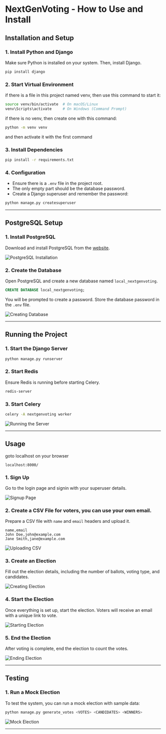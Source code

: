 # NextGenVoting - How to Use and Install

## Installation and Setup

### 1. Install Python and Django
Make sure Python is installed on your system. Then, install Django.

```bash
pip install django
```

### 2. Start Virtual Environment
if there is a file in this project named venv, 
then use this command to start it:
```bash
source venv/bin/activate  # On macOS/Linux
venv\Scripts\activate     # On Windows (Command Prompt)
```

if there is no venv, then create one with this command:
```bash
python -m venv venv
```

and then activate it with the first command

### 3. Install Dependencies
```bash
pip install -r requirements.txt
```

### 4. Configuration
- Ensure there is a `.env` file in the project root.
- The only empty part should be the database password.
- Create a Django superuser and remember the password:

```bash
python manage.py createsuperuser
```
---

## PostgreSQL Setup

### 1. Install PostgreSQL
Download and install PostgreSQL from the [website](https://www.postgresql.org/download/).

![PostgreSQL Installation](path/to/postgres-install-image.png)

### 2. Create the Database
Open PostgreSQL and create a new database named `local_nextgenvoting`.

```sql
CREATE DATABASE local_nextgenvoting;
```
You will be prompted to create a password. 
Store the database password in the `.env` file.

![Creating Database](path/to/database-create-image.png)

---

## Running the Project

### 1. Start the Django Server
```bash
python manage.py runserver
```

### 2. Start Redis
Ensure Redis is running before starting Celery.

```bash
redis-server
```

### 3. Start Celery
```bash
celery -A nextgenvoting worker 
```

![Running the Server](path/to/server-running-image.png)

---

## Usage
goto localhost on your browser
```
localhost:8000/
```


### 1. Sign Up
Go to the login page and signin with your superuser details.

![Signup Page](path/to/signup-image.png)

### 2. Create a CSV File for voters, you can use your own email. 
Prepare a CSV file with `name` and `email` headers and upload it.

```csv
name,email
John Doe,john@example.com
Jane Smith,jane@example.com
```

![Uploading CSV](path/to/csv-upload-image.png)

### 3. Create an Election
Fill out the election details, including the number of ballots, voting type, and candidates.

![Creating Election](path/to/election-create-image.png)

### 4. Start the Election
Once everything is set up, start the election. Voters will receive an email with a unique link to vote.

![Starting Election](path/to/start-election-image.png)

### 5. End the Election
After voting is complete, end the election to count the votes.

![Ending Election](path/to/end-election-image.png)

---

## Testing

### 1. Run a Mock Election
To test the system, you can run a mock election with sample data:

```bash
python manage.py generate_votes <VOTES> <CANDIDATES> <WINNERS>
```

![Mock Election](path/to/mock-election-image.png)

---



